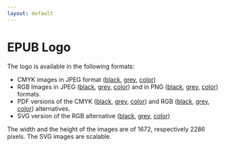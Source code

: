 ```yaml
---
layout: default
---
```


# EPUB Logo

The logo is available in the following formats:

* CMYK images in JPEG format ([black](./CMYK_jpg/EPUB_Logo_Official2020_CMYK_black.jpg), [grey](./CMYK_jpg/EPUB_Logo_Official2020_CMYK_grey.jpg), [color](./CMYK_jpg/EPUB_Logo_Official2020_CMYK_color.jpg))
* RGB Images in JPEG ([black](./RGB_jpg/EPUB_Logo_Official2020_RGB_black.jpg), [grey](./RGB_jpg/EPUB_Logo_Official2020_RGB_grey.jpg), [color](./RGB_jpg/EPUB_Logo_Official2020_RGB_color.jpg)) and in PNG ([black](./RGB_png/EPUB_Logo_Official2020_RGB_black.png), [grey](./RGB_png/EPUB_Logo_Official2020_RGB_grey.png), [color](./RGB_png/EPUB_Logo_Official2020_RGB_color.png)) formats.
* PDF versions of the CMYK ([black](./CMYK_pdf/EPUB_Logo_Official2020_CMYK_black.pdf), [grey](./CMYK_pdf/EPUB_Logo_Official2020_CMYK_grey.pdf), [color](./CMYK_pdf/EPUB_Logo_Official2020_CMYK_color.pdf)) and RGB ([black](./RGB_pdf/EPUB_Logo_Official2020_RGB_black.pdf), [grey](./RGB_pdf/EPUB_Logo_Official2020_RGB_grey.pdf), [color](./RGB_pdf/EPUB_Logo_Official2020_RGB_color.pdf)) alternatives.
* SVG version of the RGB alternative ([black](./RGB_svg/EPUB_Logo_Official2020_RGB_black.svg), [grey](./RGB_svg/EPUB_Logo_Official2020_RGB_grey.svg), [color](./RGB_svg/EPUB_Logo_Official2020_RGB_color.svg))


The width and the height of the images are of 1672, respectively 2286 pixels. The SVG images are scalable.
